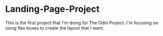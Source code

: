 # Landing-Page-Project

This is the first project that I'm doing for The Odin Project. I'm focusing on using flex boxes to create the layout that I want.
